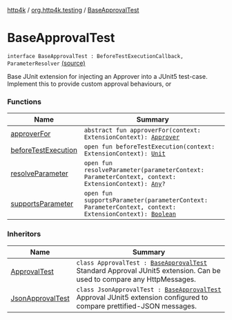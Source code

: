 [http4k](../../index.md) / [org.http4k.testing](../index.md) / [BaseApprovalTest](./index.md)

# BaseApprovalTest

`interface BaseApprovalTest : BeforeTestExecutionCallback, ParameterResolver` [(source)](https://github.com/http4k/http4k/blob/master/http4k-testing-approval/src/main/kotlin/org/http4k/testing/ApprovalTest.kt#L21)

Base JUnit extension for injecting an Approver into a JUnit5 test-case. Implement this
to provide custom approval behaviours, or

### Functions

| Name | Summary |
|---|---|
| [approverFor](approver-for.md) | `abstract fun approverFor(context: ExtensionContext): `[`Approver`](../-approver/index.md) |
| [beforeTestExecution](before-test-execution.md) | `open fun beforeTestExecution(context: ExtensionContext): `[`Unit`](https://kotlinlang.org/api/latest/jvm/stdlib/kotlin/-unit/index.html) |
| [resolveParameter](resolve-parameter.md) | `open fun resolveParameter(parameterContext: ParameterContext, context: ExtensionContext): `[`Any`](https://kotlinlang.org/api/latest/jvm/stdlib/kotlin/-any/index.html)`?` |
| [supportsParameter](supports-parameter.md) | `open fun supportsParameter(parameterContext: ParameterContext, context: ExtensionContext): `[`Boolean`](https://kotlinlang.org/api/latest/jvm/stdlib/kotlin/-boolean/index.html) |

### Inheritors

| Name | Summary |
|---|---|
| [ApprovalTest](../-approval-test/index.md) | `class ApprovalTest : `[`BaseApprovalTest`](./index.md)<br>Standard Approval JUnit5 extension. Can be used to compare any HttpMessages. |
| [JsonApprovalTest](../-json-approval-test/index.md) | `class JsonApprovalTest : `[`BaseApprovalTest`](./index.md)<br>Approval JUnit5 extension configured to compare prettified-JSON messages. |
